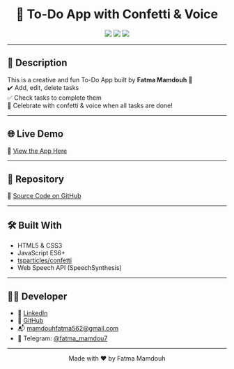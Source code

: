 <h1 align="center">🎯 To-Do App with Confetti & Voice</h1>

<p align="center">
  <img src="https://img.shields.io/badge/JavaScript-Project-yellow?style=for-the-badge&logo=javascript" />
  <img src="https://img.shields.io/badge/Confetti-Enabled-ff69b4?style=for-the-badge" />
  <img src="https://img.shields.io/badge/Voice-SpeechSynthesis-29b6f6?style=for-the-badge" />
</p>

---

## 📝 Description

This is a creative and fun To-Do App built by **Fatma Mamdouh** 💖  
✔️ Add, edit, delete tasks  
✅ Check tasks to complete them  
🎉 Celebrate with confetti & voice when all tasks are done!

---

## 🌐 Live Demo

🔗 [View the App Here](https://fatma2006mamdouh.github.io/To-Do-App/)

---

## 📁 Repository

📂 [Source Code on GitHub](https://github.com/fatma2006mamdouh/To-Do-App)

---

## 🛠️ Built With

- HTML5 & CSS3
- JavaScript ES6+
- [tsparticles/confetti](https://github.com/tsparticles/confetti)
- Web Speech API (SpeechSynthesis)

---

## 👩‍💻 Developer

- 💼 [LinkedIn](https://www.linkedin.com/in/fatma-mamdouh-b58011343)
- 🐙 [GitHub](https://github.com/fatma2006mamdouh)
- 📬 mamdouhfatma562@gmail.com
- 📱 Telegram: [@fatma_mamdou7](https://t.me/fatma_mamdou7)

---

<p align="center">
  Made with ❤️ by Fatma Mamdouh
</p>

